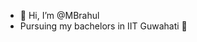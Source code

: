 - 👋 Hi, I’m @MBrahul
- Pursuing my bachelors in IIT Guwahati 🏫
<!---
MBrahul/MBrahul is a ✨ special ✨ repository because its `README.md` (this file) appears on your GitHub profile.
You can click the Preview link to take a look at your changes.
--->
